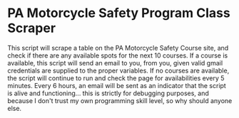 # PA Motorcycle Safety Program Class Scraper

This script will scrape a table on the PA Motorcycle Safety Course site, and check if there are any available
spots for the next 10 courses. If a course is available, this script will send an email to you, from you, given
valid gmail credentials are supplied to the proper variables. If no courses are available, the script will continue
to run and check the page for availabilities every 5 minutes. Every 6 hours, an email will be sent as an indicator
that the script is alive and functioning... this is strictly for debugging purposes, and because I don't trust my
own programming skill level, so why should anyone else.
